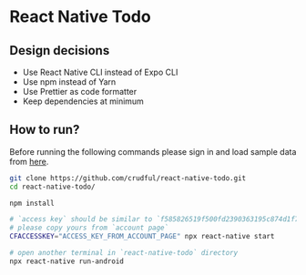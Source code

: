 # React Native Todo

## Design decisions

- Use React Native CLI instead of Expo CLI
- Use npm instead of Yarn
- Use Prettier as code formatter
- Keep dependencies at minimum

## How to run?

Before running the following commands please sign in and load sample data from [here](https://www.crudful.com/services/todo/explorer).

```bash
git clone https://github.com/crudful/react-native-todo.git
cd react-native-todo/

npm install

# `access key` should be similar to `f585826519f500fd2390363195c874d1f717fesa`
# please copy yours from `account page`
CFACCESSKEY="ACCESS_KEY_FROM_ACCOUNT_PAGE" npx react-native start

# open another terminal in `react-native-todo` directory
npx react-native run-android
```
